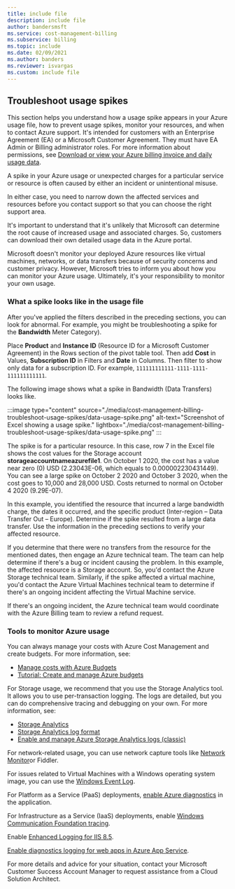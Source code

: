 ```yaml
---
title: include file
description: include file
author: bandersmsft
ms.service: cost-management-billing
ms.subservice: billing
ms.topic: include
ms.date: 02/09/2021
ms.author: banders
ms.reviewer: isvargas
ms.custom: include file
---
```


## Troubleshoot usage spikes

This section helps you understand how a usage spike appears in your Azure usage file, how to prevent usage spikes, monitor your resources, and when to contact Azure support. It's intended for customers with an Enterprise Agreement (EA) or a Microsoft Customer Agreement. They must have EA Admin or Billing administrator roles. For more information about permissions, see [Download or view your Azure billing invoice and daily usage data](../articles/cost-management-billing/manage/download-azure-invoice-daily-usage-date.md).

A spike in your Azure usage or unexpected charges for a particular service or resource is often caused by either an incident or unintentional misuse.

In either case, you need to narrow down the affected services and resources before you contact support so that you can choose the right support area.

It's important to understand that it's unlikely that Microsoft can determine the root cause of increased usage and associated charges. So, customers can download their own detailed usage data in the Azure portal.

Microsoft doesn't monitor your deployed Azure resources like virtual machines, networks, or data transfers because of security concerns and customer privacy. However, Microsoft tries to inform you about how you can monitor your Azure usage. Ultimately, it's your responsibility to monitor your own usage.

### What a spike looks like in the usage file

After you've applied the filters described in the preceding sections, you can look for abnormal. For example, you might be troubleshooting a spike for the **Bandwidth** Meter Category).

Place **Product** and **Instance ID** (Resource ID for a Microsoft Customer Agreement) in the Rows section of the pivot table tool. Then add **Cost** in Values, **Subscription ID** in Filters and **Date** in Columns. Then filter to show only data for a subscription ID. For example, `111111111111-1111-1111-111111111111`.

The following image shows what a spike in Bandwidth (Data Transfers) looks like.

:::image type="content" source="./media/cost-management-billing-troubleshoot-usage-spikes/data-usage-spike.png" alt-text="Screenshot of Excel showing a usage spike." lightbox="./media/cost-management-billing-troubleshoot-usage-spikes/data-usage-spike.png" :::

The spike is for a particular resource. In this case, row 7 in the Excel file shows the cost values for the Storage account **storageaccountnameazurefile1**. On October 1 2020, the cost has a value near zero (0) USD (2.23043E-06, which equals to 0.000002230431449). You can see a large spike on October 2 2020 and October 3 2020, when the cost goes to 10,000 and 28,000 USD. Costs returned to normal on October 4 2020 (9.29E-07).

In this example, you identified the resource that incurred a large bandwidth charge, the dates it occurred, and the specific product (Inter-region – Data Transfer Out – Europe). Determine if the spike resulted from a large data transfer. Use the information in the preceding sections to verify your affected resource.

If you determine that there were no transfers from the resource for the mentioned dates, then engage an Azure technical team. The team can help determine if there's a bug or incident causing the problem. In this example, the affected resource is a Storage account. So, you'd contact the Azure Storage technical team. Similarly, if the spike affected a virtual machine, you'd contact the Azure Virtual Machines technical team to determine if there's an ongoing incident affecting the Virtual Machine service.

If there's an ongoing incident, the Azure technical team would coordinate with the Azure Billing team to review a refund request.

### Tools to monitor Azure usage

You can always manage your costs with Azure Cost Management and create budgets. For more information, see:

- [Manage costs with Azure Budgets](../articles/cost-management-billing/manage/cost-management-budget-scenario.md)
- [Tutorial: Create and manage Azure budgets](../articles/cost-management-billing/costs/tutorial-acm-create-budgets.md)

For Storage usage, we recommend that you use the Storage Analytics tool. It allows you to use per-transaction logging. The logs are detailed, but you can do comprehensive tracing and debugging on your own. For more information, see:

- [Storage Analytics](../articles/storage/common/storage-analytics.md)
- [Storage Analytics log format](/rest/api/storageservices/Storage-Analytics-Log-Format)
- [Enable and manage Azure Storage Analytics logs (classic)](../articles/storage/common/manage-storage-analytics-logs.md)

For network-related usage, you can use network capture tools like [Network Monitor](https://www.microsoft.com/download/details.aspx?id=4865)or Fiddler.

For issues related to Virtual Machines with a Windows operating system image, you can use the [Windows Event Log](/windows/win32/wes/windows-event-log).

For Platform as a Service (PaaS) deployments, [enable Azure diagnostics](../articles/cloud-services/cloud-services-dotnet-diagnostics.md) in the application.

For Infrastructure as a Service (IaaS) deployments, enable [Windows Communication Foundation tracing](/dotnet/framework/wcf/diagnostics/tracing/configuring-tracing).

Enable [Enhanced Logging for IIS 8.5](/iis/get-started/whats-new-in-iis-85/enhanced-logging-for-iis85).

[Enable diagnostics logging for web apps in Azure App Service](../articles/app-service/troubleshoot-diagnostic-logs.md).

For more details and advice for your situation, contact your Microsoft Customer Success Account Manager to request assistance from a Cloud Solution Architect.